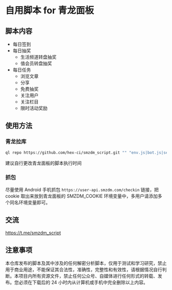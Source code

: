 # 自用脚本 for 青龙面板

## 脚本内容

* 每日签到
* 每日抽奖
  * 生活频道转盘抽奖
  * 值会员转盘抽奖
* 每日任务
  * 浏览文章
  * 分享
  * 免费抽奖
  * 关注用户
  * 关注栏目
  * 限时活动奖励

## 使用方法

### 青龙拉库

```bash
ql repo https://github.com/hex-ci/smzdm_script.git "" "env.js|bot.js|sendNotify.js" "env.js|bot.js|sendNotify.js"
```

建议自行更改青龙面板的脚本执行时间

### 抓包

尽量使用 Android 手机抓包 `https://user-api.smzdm.com/checkin` 链接，把 cookie 取出来放到青龙面板的 SMZDM_COOKIE 环境变量中，多用户请添加多个同名环境变量即可。

## 交流

https://t.me/smzdm_script

## 注意事项

本仓库发布的脚本及其中涉及的任何解密分析脚本，仅用于测试和学习研究，禁止用于商业用途，不能保证其合法性，准确性，完整性和有效性，请根据情况自行判断。本项目内所有资源文件，禁止任何公众号、自媒体进行任何形式的转载、发布。您必须在下载后的 24 小时内从计算机或手机中完全删除以上内容。
